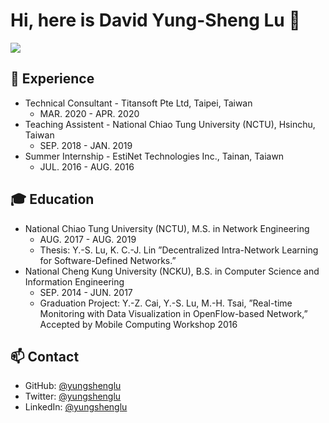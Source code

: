 # Hi, here is David Yung-Sheng Lu 👋

![](https://github-readme-stats.vercel.app/api?username=yungshenglu&show_icons=true&theme=radical)

## 🚀  Experience

- Technical Consultant - Titansoft Pte Ltd, Taipei, Taiwan
  - MAR. 2020 - APR. 2020
- Teaching Assistent - National Chiao Tung University (NCTU), Hsinchu, Taiwan
  - SEP. 2018 - JAN. 2019
- Summer Internship - EstiNet Technologies Inc., Tainan, Taiawn
  - JUL. 2016 - AUG. 2016

## 🎓  Education

- National Chiao Tung University (NCTU), M.S. in Network Engineering
  - AUG. 2017 - AUG. 2019
  - Thesis: Y.-S. Lu, K. C.-J. Lin ”Decentralized Intra-Network Learning for Software-Defined Networks.”
- National Cheng Kung University (NCKU), B.S. in Computer Science and Information Engineering
  - SEP. 2014 - JUN. 2017
  - Graduation Project: Y.-Z. Cai, Y.-S. Lu, M.-H. Tsai, ”Real-time Monitoring with Data Visualization in OpenFlow-based Network,” Accepted by Mobile
Computing Workshop 2016

## 📫  Contact

- GitHub: [@yungshenglu](https://github.com/yungshenglu)
- Twitter: [@yungshenglu](https://twitter.com/yungshenglu)
- LinkedIn: [@yungshenglu](https://www.linkedin.com/in/yungshenglu)
